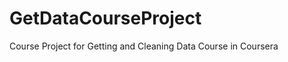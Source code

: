 GetDataCourseProject
====================

Course Project for Getting and Cleaning Data Course in Coursera
